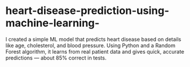 # heart-disease-prediction-using-machine-learning-
I created a simple ML model that predicts heart disease based on details like age, cholesterol, and blood pressure. Using Python and a Random Forest algorithm, it learns from real patient data and gives quick, accurate predictions — about 85% correct in tests.
